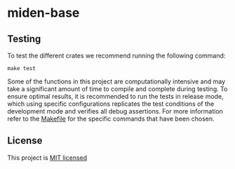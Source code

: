 # miden-base

## Testing

To test the different crates we recommend running the following command:

```shell
make test
```

Some of the functions in this project are computationally intensive and may take a significant amount of time to compile and complete during testing. To ensure optimal results, it is recommended to run the tests in release mode, which using specific configurations replicates the test conditions of the development mode and verifies all debug assertions. For more information refer to the [Makefile](./Makefile) for the specific commands that have been chosen.

## License

This project is [MIT licensed](./LICENSE)
